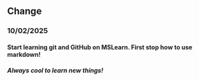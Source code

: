 ## Change
### 10/02/2025

#### Start learning git and GitHub on MSLearn. First stop how to use markdown!
##### Always cool to learn new things!
